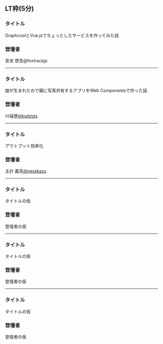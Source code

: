 ## LT枠(5分)

### タイトル

GraphcoolとVue.jsでちょっとしたサービスを作ってみた話

### 登壇者

宮末 啓吾@foxtrackjp

***

### タイトル

娘が生まれたので親に写真共有するアプリをWeb Componentsで作った話

### 登壇者

川端慧[@kwbtsts](https://twitter.com/kwbtsts)

***

### タイトル

アウトプット効率化

### 登壇者

主計 義高[@nesskazu](https://twitter.com/nesskazu)

***

### タイトル

タイトルの仮

### 登壇者

登壇者の仮

***

### タイトル

タイトルの仮

### 登壇者

登壇者の仮

***

### タイトル

タイトルの仮

### 登壇者

登壇者の仮
